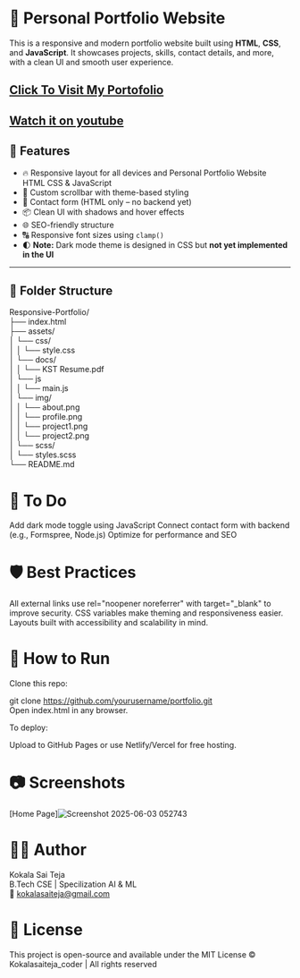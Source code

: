 # 💼 Personal Portfolio Website

This is a responsive and modern portfolio website built using **HTML**, **CSS**, and **JavaScript**. It showcases projects, skills, contact details, and more, with a clean UI and smooth user experience.

## [Click To Visit My Portofolio](https://kokalasaiteja.github.io/Responsive-Portfolio/)

## [Watch it on youtube](https://youtu.be/AKNvTxWOdKw)

## 🚀 Features

- 🔥 Responsive layout for all devices and Personal Portfolio Website HTML CSS & JavaScript
- 🎨 Custom scrollbar with theme-based styling
- 💬 Contact form (HTML only – no backend yet)
- 📦 Clean UI with shadows and hover effects
- 🌐 SEO-friendly structure
- 🔠 Responsive font sizes using `clamp()`
- 🌓 **Note:** Dark mode theme is designed in CSS but **not yet implemented in the UI**

---

## 📁 Folder Structure

Responsive-Portfolio/ <br>
├── index.html <br>
├── assets/ <br>
│ └── css/ <br>
│ │    └── style.css <br>
│ └── docs/ <br>
│ │    └── KST Resume.pdf <br>
│ └── js <br>
│ │    └── main.js <br>
│ └── img/ <br>
│ │    └── about.png <br>
│ │    └── profile.png <br>
│ │    └── project1.png <br>
│ │    └── project2.png <br>
│ └── scss/ <br>
│      └── styles.scss <br>
└── README.md <br>

# 📌 To Do
 Add dark mode toggle using JavaScript
 Connect contact form with backend (e.g., Formspree, Node.js)
 Optimize for performance and SEO

# 🛡️ Best Practices
All external links use rel="noopener noreferrer" with target="_blank" to improve security.
CSS variables make theming and responsiveness easier.
Layouts built with accessibility and scalability in mind.

# 🧪 How to Run
Clone this repo:

git clone https://github.com/yourusername/portfolio.git <br>
Open index.html in any browser.

To deploy:

Upload to GitHub Pages or use Netlify/Vercel for free hosting.

# 📷 Screenshots

[Home Page]![Screenshot 2025-06-03 052743](https://github.com/user-attachments/assets/0164ec6e-68af-475c-8cda-24e783abf43c)

# 🧑‍💻 Author

Kokala Sai Teja  <br>
B.Tech CSE | Specilization AI & ML <br>
📧 [kokalasaiteja@gmail.com](mailto:kokalasaiteja@gmail.com) <br>

# 📜 License

This project is open-source and available under the MIT License
© Kokalasaiteja_coder | All rights reserved
